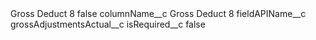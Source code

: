 <?xml version="1.0" encoding="UTF-8"?>
<CustomMetadata xmlns="http://soap.sforce.com/2006/04/metadata" xmlns:xsi="http://www.w3.org/2001/XMLSchema-instance" xmlns:xsd="http://www.w3.org/2001/XMLSchema">
    <label>Gross Deduct 8</label>
    <protected>false</protected>
    <values>
        <field>columnName__c</field>
        <value xsi:type="xsd:string">Gross Deduct 8</value>
    </values>
    <values>
        <field>fieldAPIName__c</field>
        <value xsi:type="xsd:string">grossAdjustmentsActual__c</value>
    </values>
    <values>
        <field>isRequired__c</field>
        <value xsi:type="xsd:boolean">false</value>
    </values>
</CustomMetadata>
